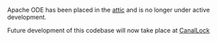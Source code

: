 Apache ODE has been placed in the [attic](http://mail-archives.apache.org/mod_mbox/ode-dev/201908.mbox/browser) and is no longer under active development.

Future development of this codebase will now take place at [CanalLock](https://github.com/aaronanderson/canal-locks)

